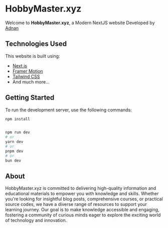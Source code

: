 # HobbyMaster.xyz

Welcome to **HobbyMaster.xyz**, a Modern NextJS website Developed by [Adnan](https://www.linkedin.com/in/syedadnanali99/)

## Technologies Used

This website is built using:
- [Next.js](https://nextjs.org/)
- [Framer Motion](https://www.framer.com/api/motion/)
- [Tailwind CSS](https://tailwindcss.com/)
- And much more...

## Getting Started

To run the development server, use the following commands:

```bash
npm install


npm run dev
# or
yarn dev
# or
pnpm dev
# or
bun dev
```

## About 
HobbyMaster.xyz is committed to delivering high-quality information and educational materials to empower you with knowledge and skills. Whether you're looking for insightful blog posts, comprehensive courses, or practical source codes, we have a diverse range of resources to support your learning journey. Our goal is to make knowledge accessible and engaging, fostering a community of curious minds eager to explore the exciting world of technology and innovation.